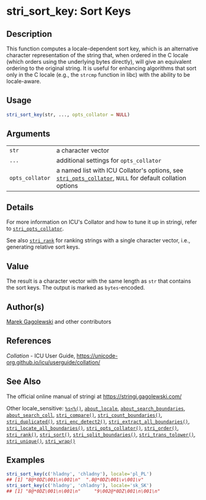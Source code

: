 # stri\_sort\_key: Sort Keys

## Description

This function computes a locale-dependent sort key, which is an alternative character representation of the string that, when ordered in the C locale (which orders using the underlying bytes directly), will give an equivalent ordering to the original string. It is useful for enhancing algorithms that sort only in the C locale (e.g., the `strcmp` function in libc) with the ability to be locale-aware.

## Usage

```r
stri_sort_key(str, ..., opts_collator = NULL)
```

## Arguments

|                 |                                                                                                                                                             |
|-----------------|-------------------------------------------------------------------------------------------------------------------------------------------------------------|
| `str`           | a character vector                                                                                                                                          |
| `...`           | additional settings for `opts_collator`                                                                                                                     |
| `opts_collator` | a named list with <span class="pkg">ICU</span> Collator\'s options, see [`stri_opts_collator`](stri_opts_collator.md), `NULL` for default collation options |

## Details

For more information on <span class="pkg">ICU</span>\'s Collator and how to tune it up in <span class="pkg">stringi</span>, refer to [`stri_opts_collator`](stri_opts_collator.md).

See also [`stri_rank`](stri_rank.md) for ranking strings with a single character vector, i.e., generating relative sort keys.

## Value

The result is a character vector with the same length as `str` that contains the sort keys. The output is marked as `bytes`-encoded.

## Author(s)

[Marek Gagolewski](https://www.gagolewski.com/) and other contributors

## References

*Collation* - ICU User Guide, <https://unicode-org.github.io/icu/userguide/collation/>

## See Also

The official online manual of <span class="pkg">stringi</span> at <https://stringi.gagolewski.com/>

Other locale\_sensitive: [`%s<%()`](+25s+3C+25.md), [`about_locale`](about_locale.md), [`about_search_boundaries`](about_search_boundaries.md), [`about_search_coll`](about_search_coll.md), [`stri_compare()`](stri_compare.md), [`stri_count_boundaries()`](stri_count_boundaries.md), [`stri_duplicated()`](stri_duplicated.md), [`stri_enc_detect2()`](stri_enc_detect2.md), [`stri_extract_all_boundaries()`](stri_extract_boundaries.md), [`stri_locate_all_boundaries()`](stri_locate_boundaries.md), [`stri_opts_collator()`](stri_opts_collator.md), [`stri_order()`](stri_order.md), [`stri_rank()`](stri_rank.md), [`stri_sort()`](stri_sort.md), [`stri_split_boundaries()`](stri_split_boundaries.md), [`stri_trans_tolower()`](stri_trans_casemap.md), [`stri_unique()`](stri_unique.md), [`stri_wrap()`](stri_wrap.md)

## Examples




```r
stri_sort_key(c('hladny', 'chladny'), locale='pl_PL')
## [1] "8@*0DZ\001\n\001\n"  ".8@*0DZ\001\v\001\v"
stri_sort_key(c('hladny', 'chladny'), locale='sk_SK')
## [1] "8@*0DZ\001\n\001\n"     "9\002@*0DZ\001\n\001\n"
```
